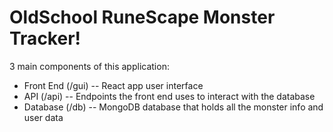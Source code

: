 # OldSchool RuneScape Monster Tracker!

3 main components of this application:
- Front End (/gui)
-- React app user interface
- API (/api)
-- Endpoints the front end uses to interact with the database
- Database (/db)
-- MongoDB database that holds all the monster info and user data

